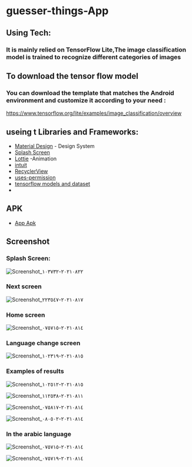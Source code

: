 # guesser-things-App
## Using Tech:
### It is mainly relied on TensorFlow Lite,The image classification model is trained to recognize different categories of images
## To download the tensor flow model
### You can download the template that matches the Android environment and customize it according to your need :
https://www.tensorflow.org/lite/examples/image_classification/overview
## useing t Libraries and Frameworks:
- [Material Design](https://material.io/design) - Design System
- [Splash Screen](https://developer.android.com/reference/android/window/SplashScreen)
- [Lottie](https://lottiefiles.com/) -Animation
- [intuit](https://github.com/intuit/sdp)
- [RecyclerView](https://developer.android.com/reference/kotlin/androidx/recyclerview/widget/RecyclerView)
- [uses-permission](https://developer.android.com/guide/topics/manifest/uses-permission-element)
- [tensorflow models and dataset](https://www.tensorflow.org/resources/models-datasets)
-
## APK
- [App Apk](https://github.com/husseinkhalaf066336/ImageClassificationApp/blob/master/app/release/app-release.apk)

## Screenshot 
### Splash Screen:
![Screenshot_٢٠٢١٠٨٢٢-١٠٣٧٣٢](https://user-images.githubusercontent.com/88562339/130346739-f076c99c-c6ca-4d79-8c6d-1dc1abd7fd92.jpg)
### Next screen
![Screenshot_٢٠٢١٠٨١٧-٢٢٣٥٤٧](https://user-images.githubusercontent.com/88562339/130346765-71de4ee1-adb3-46ca-a41d-be78089eafcf.jpg)
### Home screen
![Screenshot_٢٠٢١٠٨١٤-٠٧٥٧١٥](https://user-images.githubusercontent.com/88562339/130346787-eb9e7ae4-c8df-48a5-94e3-00cf6c3f6690.jpg)
### Language change screen
![Screenshot_٢٠٢١٠٨١٥-١٠٢٣١٩](https://user-images.githubusercontent.com/88562339/130346829-d301eaf8-7902-4f79-bac3-59dbfb099bc9.jpg)
### Examples of results
![Screenshot_٢٠٢١٠٨١٥-١٠٢٥١٢](https://user-images.githubusercontent.com/88562339/130346850-5875f773-f902-4b6a-af77-35ec31a37d67.jpg)

![Screenshot_٢٠٢١٠٨١١-١١٢٥٣٨](https://user-images.githubusercontent.com/88562339/130346858-ccf72d3f-b88b-4eed-93d9-f3d322747e42.jpg)

![Screenshot_٢٠٢١٠٨١٤-٠٧٥٨١٧](https://user-images.githubusercontent.com/88562339/130346863-299ef40e-fa6d-485e-a202-647f6d69160c.jpg)

![Screenshot_٢٠٢١٠٨١٤-٠٨٠٥٠٢](https://user-images.githubusercontent.com/88562339/130346869-30340ca7-60bb-4934-b773-f943807f21f0.jpg)
### In the arabic language
![Screenshot_٢٠٢١٠٨١٤-٠٧٥٧١٥](https://user-images.githubusercontent.com/88562339/130346892-01ce12b8-61da-4376-a314-bb7168c8b1e5.jpg)

![Screenshot_٢٠٢١٠٨١٤-٠٧٥٧١٩](https://user-images.githubusercontent.com/88562339/130346895-06aebcbb-db08-4e0c-bd26-6e2da0631fdb.jpg)






